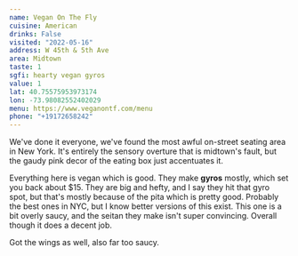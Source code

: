 ```yaml
---
name: Vegan On The Fly
cuisine: American
drinks: False
visited: "2022-05-16"
address: W 45th & 5th Ave
area: Midtown
taste: 1
sgfi: hearty vegan gyros
value: 1
lat: 40.75575953973174
lon: -73.98082552402029
menu: https://www.veganontf.com/menu
phone: "+19172658242"
---
```


We've done it everyone, we've found the most awful on-street seating area in New York. It's entirely the sensory overture that is midtown's fault, but the gaudy pink decor of the eating box just accentuates it. 

Everything here is vegan which is good. They make **gyros** mostly, which set you back about $15. They are big and hefty, and I say they hit that gyro spot, but that's mostly because of the pita which is pretty good. Probably the best ones in NYC, but I know better versions of this exist. This one is a bit overly saucy, and the seitan they make isn't super convincing. Overall though it does a decent job.

Got the wings as well, also far too saucy.
